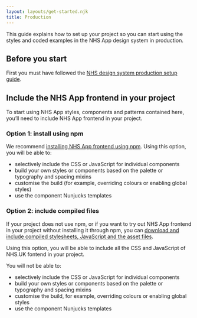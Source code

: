 ```yaml
---
layout: layouts/get-started.njk
title: Production
---
```


This guide explains how to set up your project so you can start using the styles and coded examples in the NHS App design system in production.

## Before you start

First you must have followed the [NHS design system production setup guide](https://service-manual.nhs.uk/design-system/production).

## Include the NHS App frontend in your project

To start using NHS App styles, components and patterns contained here, you’ll need to include NHS App frontend in your project.

### Option 1: install using npm

We recommend [installing NHS App frontend using npm](/get-started/installing-with-npm/). Using this option, you will be able to:

- selectively include the CSS or JavaScript for individual components
- build your own styles or components based on the palette or typography and spacing mixins
- customise the build (for example, overriding colours or enabling global styles)
- use the component Nunjucks templates

### Option 2: include compiled files

If your project does not use npm, or if you want to try out NHS App frontend in your project without installing it through npm, you can [download and include compiled stylesheets, JavaScript and the asset files](/get-started/installing-compiled/).

Using this option, you will be able to include all the CSS and JavaScript of NHS.UK fontend in your project.

You will not be able to:

- selectively include the CSS or JavaScript for individual components
- build your own styles or components based on the palette or typography and spacing mixins
- customise the build, for example, overriding colours or enabling global styles
- use the component Nunjucks templates
